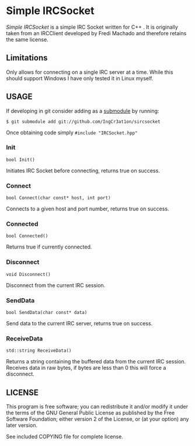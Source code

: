 Simple IRCSocket
=========
_Simple IRCSocket_ is a simple IRC Socket written for C++ . It is originally
taken from an IRCClient developed by Fredi Machado and therefore retains the
same license.

## Limitations ##
Only allows for connecting on a single IRC server at a time.
While this should support Windows I have only tested it in Linux myself.

## USAGE ##

If developing in git consider adding as a
[submodule](http://git-scm.com/docs/git-submodule "submodule") by running:

	$ git submodule add git://github.com/IngCr3at1on/sircsocket

Once obtaining code simply `#include "IRCSocket.hpp"`

### Init ###
`bool Init()`

Initiates IRC Socket before connecting, returns true on success.

### Connect ###
`bool Connect(char const* host, int port)`

Connects to a given host and port number, returns true on success.

### Connected ###
`bool Connected()`

Returns true if currently connected.

### Disconnect ###
`void Disconnect()`

Disconnect from the current IRC session.

### SendData ###
`bool SendData(char const* data)`

Send data to the current IRC server, returns true on success.

### ReceiveData ###
`std::string ReceiveData()`

Returns a string containing the buffered data from the current IRC session.
Receives data in raw bytes, if bytes are less than 0 this will force a disconnect.

## LICENSE ##
This program is free software; you can redistribute it and/or modify it
under the terms of the GNU General Public License as published by the
Free Software Foundation; either version 2 of the License, or (at your
option) any later version.

See included COPYING file for complete license.
